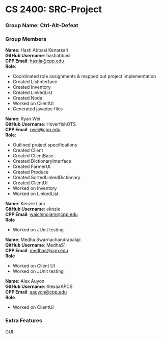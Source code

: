 # CS 2400: SRC-Project

### Group Name: Ctrl-Alt-Defeat

### Group Members
**Name**: Hasti Abbasi Kenarsari\
**GitHub Username**: hastiabbasi\
**CPP Email**: hastia@cpp.edu\
**Role**:
- Coordinated role assignments & mapped out project implementation
- Created ListInterface
- Created Inventory
- Created LinkedList
- Created Node
- Worked on ClientUI
- Generated javadoc files

**Name**: Ryan Wei\
**GitHub Username**: HoverfishOTS\
**CPP Email**: rwei@cpp.edu\
**Role**:
- Outlined project specifications
- Created Client
- Created ClientBase
- Created DictionaryInterface
- Created FarmerUI
- Created Produce
- Created SortedLinkedDictionary
- Created ClientUI
- Worked on Inventory
- Worked on LinkedList

**Name**: Kenzie Lam\
**GitHub Username**: eknzie\
**CPP Email**: waichinglam@cpp.edu\
**Role**
- Worked on JUnit testing

**Name**: Medha Swarnachandrabalaji\
**GitHub Username**: MedhaS1\
**CPP Email**: medhas@cpp.edu\
**Role**
- Worked on Client UI
- Worked on JUnit testing

**Name**: Alex Auyon\
**GitHub Username**: AlexaaAPCS\
**CPP Email**: aauyon@cpp.edu\
**Role**
- Worked on ClientUI
  
### Extra Features
GUI
